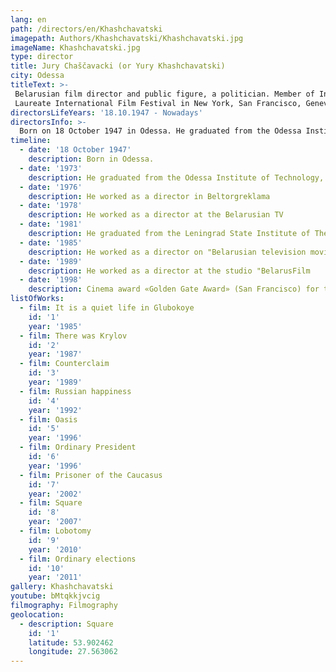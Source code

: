 ```yaml
---
lang: en
path: /directors/en/Khashchavatski
imagepath: Authors/Khashchavatski/Khashchavatski.jpg
imageName: Khashchavatski.jpg
type: director
title: Jury Chaščavacki (or Yury Khashchavatski)
city: Odessa
titleText: >-
 Belarusian film director and public figure, a politician. Member of International and Eurasian Academy of Television and Radio.
 Laureate International Film Festival in New York, San Francisco, Geneva, Berlin, Munich, Leipzig, Belgrade, Kiev, St. Petersburg.
directorsLifeYears: '18.10.1947 - Nowadays'
directorsInfo: >-
  Born on 18 October 1947 in Odessa. He graduated from the Odessa Institute of Technology. After distribution in Minsk worked as a freelance author with the Belarusian TV, later - director. In 1981 he graduated from the Leningrad State Institute of Theater, Music and Cinematography. Was at the forefront of the Minsk Association of Jewish Culture in 1988 joined the board of this organization, but soon left it because of disagreement with the methods of leadership. At the end of the 1990s was a member of the Board of Directors of the World Association of Belarusian Jews. Members of the United Civil Party. Notes that is a consistent opponents of the Lukashenko regime. Author of more than thirty films, many noted international festival prizes.
timeline:
  - date: '18 October 1947'
    description: Born in Odessa.
  - date: '1973'
    description: He graduated from the Odessa Institute of Technology, distributed in Minsk
  - date: '1976'
    description: He worked as a director in Beltorgreklama
  - date: '1978'
    description: He worked as a director at the Belarusian TV
  - date: '1981'
    description: He graduated from the Leningrad State Institute of Theater, Music and Cinematography
  - date: '1985'
    description: He worked as a director on "Belarusian television movie"
  - date: '1989'
    description: He worked as a director at the studio "BelarusFilm
  - date: '1998'
    description: Cinema award «Golden Gate Award» (San Francisco) for the film "Ordinary President"
listOfWorks:
  - film: It is a quiet life in Glubokoye
    id: '1'
    year: '1985'
  - film: There was Krylov
    id: '2'
    year: '1987'
  - film: Counterclaim
    id: '3'
    year: '1989'
  - film: Russian happiness
    id: '4'
    year: '1992'
  - film: Oasis
    id: '5'
    year: '1996'
  - film: Ordinary President
    id: '6'
    year: '1996'
  - film: Prisoner of the Caucasus
    id: '7'
    year: '2002'
  - film: Square
    id: '8'
    year: '2007'
  - film: Lobotomy
    id: '9'
    year: '2010'
  - film: Ordinary elections
    id: '10'
    year: '2011'
gallery: Khashchavatski
youtube: bMtqkkjvcig
filmography: Filmography
geolocation:
  - description: Square
    id: '1'
    latitude: 53.902462
    longitude: 27.563062
---
```


